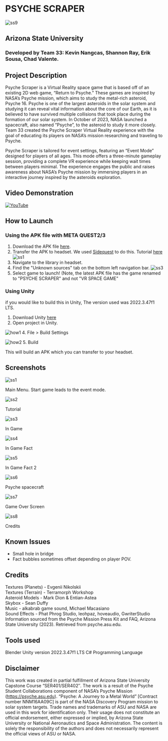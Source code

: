  # PSYCHE SCRAPER

 ![ss9](https://github.com/MissionToPsyche-Iridium/iridium_20b_vr_game-se/blob/main/MissionToPsycheIridium/screenshots/iss9.JPG?raw=true)

## Arizona State University
### Developed by Team 33: Kevin Nangcas, Shannon Ray, Erik Sousa, Chad Valente. 


## Project Description

Psyche Scraper is a Virtual Reality space game that is based off of an existing 2D web game, “Return to Psyche.” These games are inspired by NASA’s Psyche mission, which aims to study the metal-rich asteroid, Psyche 16. Psyche is one of the largest asteroids in the solar system and studying it can reveal vital information about the core of our Earth, as it is believed to have survived multiple collisions that took place during the formation of our solar system. In October of 2023, NASA launched a spacecraft, also named “Psyche”, to the asteroid to study it more closely. Team 33 created the Psyche Scraper Virtual Reality experience with the goal of educating its players on NASA’s mission researching and traveling to Psyche. 

Psyche Scraper is tailored for event settings, featuring an “Event Mode” designed for players of all ages. This mode offers a three-minute gameplay session, providing a complete VR experience while keeping wait times between players minimal. The experience engages the public and raises awareness about NASA’s Psyche mission by immersing players in an interactive journey inspired by the asteroids exploration. 




## Video Demonstration

[![YouTube](http://i.ytimg.com/vi/3tSXgDFGCtc/hqdefault.jpg)](https://www.youtube.com/watch?v=3tSXgDFGCtc)

## How to Launch

### Using the APK file with META QUEST2/3

1. Download the APK file [here](https://drive.google.com/file/d/1ltWj0bBxJgQS2QGEPzgfcgw9r10a7GMP/view?usp=sharing).
2. Transfer the APK to headset. We used [Sidequest](https://sidequestvr.com) to do this. Tutorial [here](https://help.motive.io/space/STOR/1607696451/Installing+an+APK+using+SideQuest+Guide)
   ![ss1](https://github.com/MissionToPsyche-Iridium/iridium_20b_vr_game-se/blob/Sprint10/MissionToPsycheIridium/Assets/ss1.JPG?raw=true)
3. Navigate to the library in headset.
4. Find the "Unknown sources" tab on the bottom left navigation bar.
   ![ss3](https://github.com/MissionToPsyche-Iridium/iridium_20b_vr_game-se/blob/main/MissionToPsycheIridium/Assets/ss3.JPG?raw=true)
5. Select game to launch! (Note, the latest APK file has the game renamed to "PSYCHE SCRAPER" and not "VR SPACE GAME"

### Using Unity
if you would like to build this in Unity, The version used was 2022.3.47f1 LTS.
1. Download Unity [here](https://unity.com/download)
2. Open project in Unity.

![how1](https://github.com/MissionToPsyche-Iridium/iridium_20b_vr_game-se/blob/main/MissionToPsycheIridium/screenshots/howto1.png?raw=true)
4. File > Build Settings

![how2](https://github.com/MissionToPsyche-Iridium/iridium_20b_vr_game-se/blob/main/MissionToPsycheIridium/screenshots/howto2.png?raw=true)
5. Build

This will build an APK which you can transfer to your headset. 




## Screenshots

![ss1](https://github.com/MissionToPsyche-Iridium/iridium_20b_vr_game-se/blob/main/MissionToPsycheIridium/screenshots/iss1JPG.JPG?raw=true)

Main Menu. Start game leads to the event mode. 

![ss2](https://github.com/MissionToPsyche-Iridium/iridium_20b_vr_game-se/blob/main/MissionToPsycheIridium/screenshots/iss2.JPG?raw=true)

Tutorial 


![ss3](https://github.com/MissionToPsyche-Iridium/iridium_20b_vr_game-se/blob/main/MissionToPsycheIridium/screenshots/iss3.JPG?raw=true)

In Game


![ss4](https://github.com/MissionToPsyche-Iridium/iridium_20b_vr_game-se/blob/main/MissionToPsycheIridium/screenshots/iss4.JPG?raw=true)

In Game Fact


![ss5](https://github.com/MissionToPsyche-Iridium/iridium_20b_vr_game-se/blob/main/MissionToPsycheIridium/screenshots/iss5.JPG?raw=true)

In Game Fact 2


![ss6](https://github.com/MissionToPsyche-Iridium/iridium_20b_vr_game-se/blob/main/MissionToPsycheIridium/screenshots/iss6.JPG?raw=true)

Psyche spacecraft


![ss7](https://github.com/MissionToPsyche-Iridium/iridium_20b_vr_game-se/blob/main/MissionToPsycheIridium/screenshots/iss7.JPG?raw=true)

Game Over Screen


![ss8](https://github.com/MissionToPsyche-Iridium/iridium_20b_vr_game-se/blob/main/MissionToPsycheIridium/screenshots/iss8.JPG?raw=true)


Credits

## Known Issues
- Small hole in bridge
- Fact bubbles sometimes offset depending on player POV.


## Credits

Textures (Planets) - Evgenii Nikolskii  
Textures (Terrain) - Terramorph Workshop  
Asteroid Models - Mark Dion & Entian-Astea  
Skybox - Sean Duffy  
Music - alkabrab game sound, Michael Macasiano  
Sound Effects - Phat Phrog Studio, leohpaz, hoveaudio, GwriterStudio  
Information sourced from the Psyche Mission Press Kit and FAQ, Arizona State University (2023). Retrieved from psyche.asu.edu.

## Tools used
Blender 
Unity version 2022.3.47f1 LTS
C# Programming Language

## Disclaimer

This work was created in partial fulfillment of Arizona State University Capstone Course “SER401/SER402″. The work is a result of the Psyche Student Collaborations component of NASA’s Psyche Mission (https://psyche.asu.edu). “Psyche: A Journey to a Metal World” [Contract number NNM16AA09C] is part of the NASA Discovery Program mission to solar system targets. Trade names and trademarks of ASU and NASA are used in this work for identification only. Their usage does not constitute an official endorsement, either expressed or implied, by Arizona State University or National Aeronautics and Space Administration. The content is solely the responsibility of the authors and does not necessarily represent the official views of ASU or NASA.
